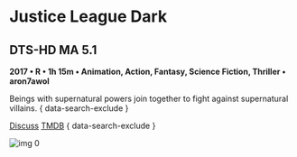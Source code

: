 # Justice League Dark

## DTS-HD MA 5.1

**2017 • R • 1h 15m • Animation, Action, Fantasy, Science Fiction, Thriller • aron7awol**

Beings with supernatural powers join together to fight against supernatural villains.
{ data-search-exclude }

[Discuss](https://www.avsforum.com/threads/bass-eq-for-filtered-movies.2995212/post-56951380)  [TMDB](408220)
{ data-search-exclude }

![img 0](https://i.imgur.com/69kuHLw.jpg)


